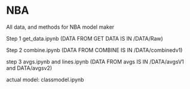 
# NBA
All data, and methods for NBA model maker

Step 1
get_data.ipynb
(DATA FROM GET DATA IS IN /DATA/Raw)

Step 2
combine.ipynb
(DATA FROM COMBINE IS IN /DATA/combinedv1)

step 3
avgs.ipynb and lines.ipynb
(DATA FROM avgs IS IN /DATA/avgsV1 and DATA/avgsv2)

actual model:
classmodel.ipynb
